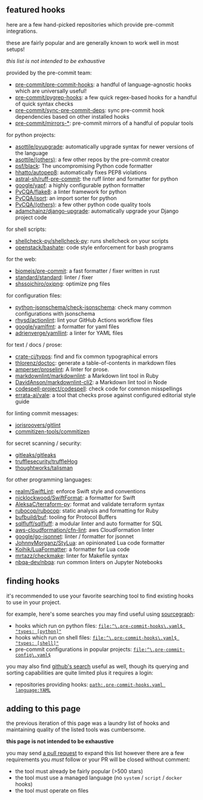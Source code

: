## featured hooks

here are a few hand-picked repositories which provide pre-commit integrations.

these are fairly popular and are generally known to work well in most setups!

_this list is not intended to be exhaustive_

provided by the pre-commit team:
- [pre-commit/pre-commit-hooks]: a handful of language-agnostic hooks which
  are universally useful!
- [pre-commit/pygrep-hooks]: a few quick regex-based hooks for a handful of
  quick syntax checks
- [pre-commit/sync-pre-commit-deps]: sync pre-commit hook dependencies based
  on other installed hooks
- [pre-commit/mirrors-*]: pre-commit mirrors of a handful of popular tools

[pre-commit/pre-commit-hooks]: https://github.com/pre-commit/pre-commit-hooks
[pre-commit/pygrep-hooks]: https://github.com/pre-commit/pygrep-hooks
[pre-commit/sync-pre-commit-deps]: https://github.com/pre-commit/sync-pre-commit-deps
[pre-commit/mirrors-*]: https://github.com/orgs/pre-commit/repositories?language=&q=%22mirrors-%22+archived%3AFalse&sort=

for python projects:
- [asottile/pyupgrade]: automatically upgrade syntax for newer versions of the
  language
- [asottile/(others)]: a few other repos by the pre-commit creator
- [psf/black]: The uncompromising Python code formatter
- [hhatto/autopep8]: automatically fixes PEP8 violations
- [astral-sh/ruff-pre-commit]: the ruff linter and formatter for python
- [google/yapf]: a highly configurable python formatter
- [PyCQA/flake8]: a linter framework for python
- [PyCQA/isort]: an import sorter for python
- [PyCQA/(others)]: a few other python code quality tools
- [adamchainz/django-upgrade]: automatically upgrade your Django project code

[asottile/pyupgrade]: https://github.com/asottile/pyupgrade
[asottile/(others)]: https://sourcegraph.com/search?q=context:global+file:%5E%5C.pre-commit-hooks%5C.yaml%24+repo:%5Egithub.com/asottile/
[psf/black]: https://github.com/psf/black
[hhatto/autopep8]: https://github.com/hhatto/autopep8
[astral-sh/ruff-pre-commit]: https://github.com/astral-sh/ruff-pre-commit
[google/yapf]: https://github.com/google/yapf
[PyCQA/flake8]: https://github.com/PyCQA/flake8
[PyCQA/isort]: https://github.com/PyCQA/isort
[PyCQA/(others)]: https://sourcegraph.com/search?q=context:global+file:%5E%5C.pre-commit-hooks%5C.yaml%24+repo:%5Egithub.com/PyCQA/
[adamchainz/django-upgrade]: https://github.com/adamchainz/django-upgrade

for shell scripts:
- [shellcheck-py/shellcheck-py]: runs shellcheck on your scripts
- [openstack/bashate]: code style enforcement for bash programs

[shellcheck-py/shellcheck-py]: https://github.com/shellcheck-py/shellcheck-py
[openstack/bashate]: https://github.com/openstack/bashate

for the web:
- [biomejs/pre-commit]: a fast formatter / fixer written in rust
- [standard/standard]: linter / fixer
- [shssoichiro/oxipng]: optimize png files

[biomejs/pre-commit]: https://github.com/biomejs/pre-commit
[standard/standard]: https://github.com/standard/standard
[shssoichiro/oxipng]: https://github.com/shssoichiro/oxipng

for configuration files:
- [python-jsonschema/check-jsonschema]: check many common configurations with jsonschema
- [rhysd/actionlint]: lint your GitHub Actions workflow files
- [google/yamlfmt]: a formatter for yaml files
- [adrienverge/yamllint]: a linter for YAML files

[python-jsonschema/check-jsonschema]: https://github.com/python-jsonschema/check-jsonschema
[rhysd/actionlint]: https://github.com/rhysd/actionlint
[google/yamlfmt]: https://github.com/google/yamlfmt
[adrienverge/yamllint]: https://github.com/adrienverge/yamllint

for text / docs / prose:
- [crate-ci/typos]: find and fix common typographical errors
- [thlorenz/doctoc]: generate a table-of-contents in markdown files
- [amperser/proselint]: A linter for prose.
- [markdownlint/markdownlint]: a Markdown lint tool in Ruby
- [DavidAnson/markdownlint-cli2]: a Markdown lint tool in Node
- [codespell-project/codespell]: check code for common misspellings
- [errata-ai/vale]: a tool that checks prose against configured editorial style guide

[crate-ci/typos]: https://github.com/crate-ci/typos
[thlorenz/doctoc]: https://github.com/thlorenz/doctoc
[amperser/proselint]: https://github.com/amperser/proselint
[markdownlint/markdownlint]: https://github.com/markdownlint/markdownlint
[DavidAnson/markdownlint-cli2]: https://github.com/DavidAnson/markdownlint-cli2
[codespell-project/codespell]: https://github.com/codespell-project/codespell
[errata-ai/vale]: https://github.com/errata-ai/vale

for linting commit messages:
- [jorisroovers/gitlint]
- [commitizen-tools/commitizen]

[jorisroovers/gitlint]: https://github.com/jorisroovers/gitlint
[commitizen-tools/commitizen]: https://github.com/commitizen-tools/commitizen

for secret scanning / security:
- [gitleaks/gitleaks]
- [trufflesecurity/truffleHog]
- [thoughtworks/talisman]

[gitleaks/gitleaks]: https://github.com/gitleaks/gitleaks
[trufflesecurity/truffleHog]: https://github.com/trufflesecurity/truffleHog
[thoughtworks/talisman]: https://github.com/thoughtworks/talisman

for other programming languages:
- [realm/SwiftLint]: enforce Swift style and conventions
- [nicklockwood/SwiftFormat]: a formatter for Swift
- [AleksaC/terraform-py]: format and validate terraform syntax
- [rubocop/rubocop]: static analysis and formatting for Ruby
- [bufbuild/buf]: tooling for Protocol Buffers
- [sqlfluff/sqlfluff]: a modular linter and auto formatter for SQL
- [aws-cloudformation/cfn-lint]: aws CloudFormation linter
- [google/go-jsonnet]: linter / formatter for jsonnet
- [JohnnyMorganz/StyLua]: an opinionated Lua code formatter
- [Koihik/LuaFormatter]: a formatter for Lua code
- [mrtazz/checkmake]: linter for Makefile syntax
- [nbqa-dev/nbqa]: run common linters on Jupyter Notebooks

[realm/SwiftLint]: https://github.com/realm/SwiftLint
[nicklockwood/SwiftFormat]: https://github.com/nicklockwood/SwiftFormat
[AleksaC/terraform-py]: https://github.com/AleksaC/terraform-py
[rubocop/rubocop]: https://github.com/rubocop/rubocop
[bufbuild/buf]: https://github.com/bufbuild/buf
[sqlfluff/sqlfluff]: https://github.com/sqlfluff/sqlfluff
[aws-cloudformation/cfn-lint]: https://github.com/aws-cloudformation/cfn-lint
[google/go-jsonnet]: https://github.com/google/go-jsonnet
[JohnnyMorganz/StyLua]: https://github.com/JohnnyMorganz/StyLua
[Koihik/LuaFormatter]: https://github.com/Koihik/LuaFormatter
[mrtazz/checkmake]: https://github.com/mrtazz/checkmake
[nbqa-dev/nbqa]: https://github.com/nbQA-dev/nbQA

## finding hooks

it's recommended to use your favorite searching tool to find existing hooks to
use in your project.

for example, here's some searches you may find useful using [sourcegraph]:

- hooks which run on python files: [`file:^\.pre-commit-hooks\.yaml$ "types: [python]"`](https://sourcegraph.com/search?q=context:global+file:^\.pre-commit-hooks\.yaml%24+%22types:+[python]%22)
- hooks which run on shell files: [`file:^\.pre-commit-hooks\.yaml$ "types: [shell]"`](https://sourcegraph.com/search?q=context:global+file:^\.pre-commit-hooks\.yaml%24+"types:+[shell]")
- pre-commit configurations in popular projects: [`file:^\.pre-commit-config\.yaml$`](https://sourcegraph.com/search?q=context:global+file:^\.pre-commit-hooks\.yaml)

[sourcegraph]: https://sourcegraph.com/search

you may also find [github's search] useful as well, though its querying and
sorting capabilities are quite limited plus it requires a login:

- repositories providing hooks: [`path:.pre-commit-hooks.yaml language:YAML`](https://github.com/search?q=path%3A.pre-commit-hooks.yaml+language%3AYAML&type=code&l=YAML)

[github's search]: https://github.com/search


## adding to this page

the previous iteration of this page was a laundry list of hooks and maintaining
quality of the listed tools was cumbersome.

**this page is not intended to be exhaustive**

you may send [a pull request] to expand this list however there are a few
requirements you *must* follow or your PR will be closed without comment:

- the tool must already be fairly popular (>500 stars)
- the tool must use a managed language (no `system` / `script` / `docker` hooks)
- the tool must operate on files

[a pull request]: https://github.com/pre-commit/pre-commit.com/blob/main/sections/hooks.md
